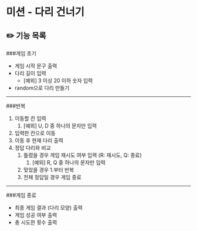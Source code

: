 # 미션 - 다리 건너기

## ✏️  기능 목록

###게임 초기
- 게임 시작 문구 출력
- 다리 길이 입력
  - [예외] 3 이상 20 이하 숫자 입력
- random으로 다리 만들기

---
###반복
1. 이동할 칸 입력
   1. [예외] U, D 중 하나의 문자만 입력
2. 입력한 칸으로 이동
3. 이동 후 현재 다리 출력
4. 정답 다리와 비교
   1. 틀렸을 경우 게임 재시도 여부 입력 (R: 재시도, Q: 종료)
      1. [예외] R, Q 중 하나의 문자만 입력
   2. 맞았을 경우 1.부터 반복
   3. 전체 정답일 경우 게임 종료
---
###게임 종료
- 최종 게임 결과 (다리 모양) 출력
- 게임 성공 여부 출력
- 총 시도한 횟수 출력

